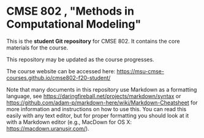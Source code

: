 # CMSE 802 , "Methods in Computational Modeling"

This is the **student Git repository** for CMSE 802. It contains the core materials for the course. 

This repository may be updated as the course progresses.

The course website can be accessed here: https://msu-cmse-courses.github.io/cmse802-f20-student/

Note that many documents in this repository use Markdown as a formatting language, see https://daringfireball.net/projects/markdown/syntax or https://github.com/adam-p/markdown-here/wiki/Markdown-Cheatsheet for more information and instructions on how to use this. You can read this easily with any text editor, but for proper formatting you should look at it with a Markdown editor (e.g., MacDown for OS X: https://macdown.uranusjr.com/).
